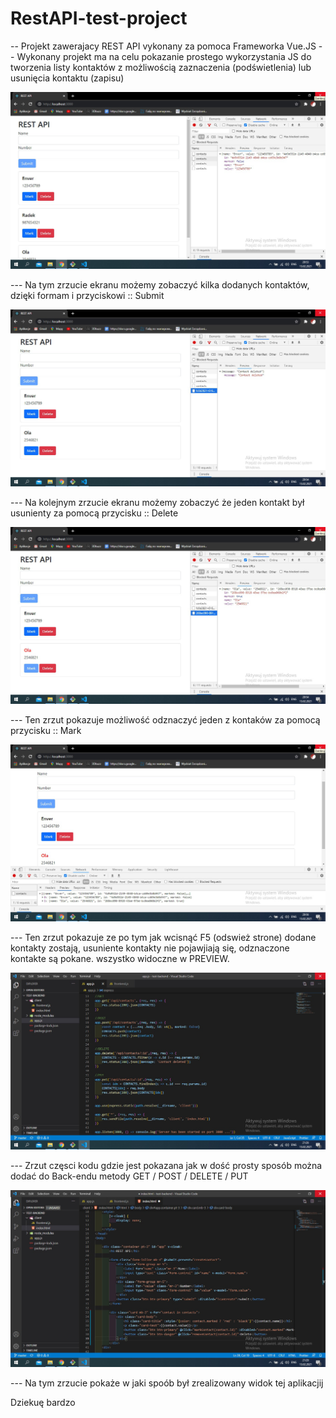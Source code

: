 # RestAPI-test-project

-- Projekt zawerajacy REST API vykonany za pomoca Frameworka Vue.JS 
-- Wykonany projekt ma na celu pokazanie prostego wykorzystania JS do tworzenia listy kontaktów z możliwością zaznaczenia (podświetlenia) lub usunięcia kontaktu (zapisu)

![Image alt](https://github.com/EnKhalitov/RestAPI-test-project/blob/master/photo/png/1.png)

--- Na tym zrzucie ekranu możemy zobaczyć kilka dodanych kontaktów, dzięki formam i przyciskowi :: Submit

![Image alt](https://github.com/EnKhalitov/RestAPI-test-project/blob/master/photo/png/2.png)

--- Na kolejnym zrzucie ekranu możemy zobaczyć że jeden kontakt był usunienty za pomocą przycisku :: Delete

![Image alt](https://github.com/EnKhalitov/RestAPI-test-project/blob/master/photo/png/3.png)

--- Ten zrzut pokazuje możliwość odznaczyć jeden z kontaków za pomocą przycisku ::  Mark

![Image alt](https://github.com/EnKhalitov/RestAPI-test-project/blob/master/photo/png/4.png)

--- Ten zrzut pokazuje ze po tym jak wcisnąć F5 (odswież strone) dodane kontakty zostają, usuniente kontakty nie pojawjiają się, odznaczone kontakte są pokane. wszystko widoczne w PREVIEW.

![Image alt](https://github.com/EnKhalitov/RestAPI-test-project/blob/master/photo/png/5.png)

--- Zrzut częsci kodu gdzie jest pokazana jak w dość prosty sposób można dodać do Back-endu metody GET / POST / DELETE / PUT

![Image alt](https://github.com/EnKhalitov/RestAPI-test-project/blob/master/photo/png/6.png)

--- Na tym zrzucie pokaże w jaki spoób był zrealizowany widok tej aplikacjij

Dziekuę bardzo
